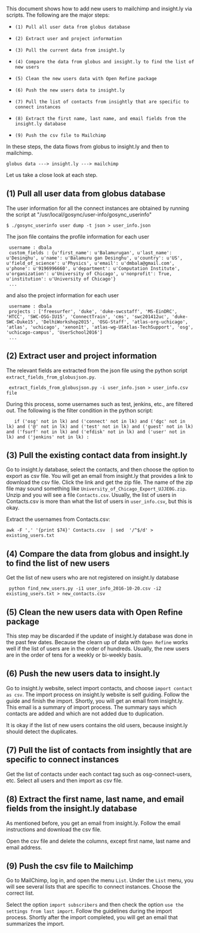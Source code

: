 
This document shows how to add new users to mailchimp and insight.ly via scripts. The following are the major steps:

*     (1) Pull all user data from globus database
*     (2) Extract user and project information
*     (3) Pull the current data from insight.ly
*     (4) Compare the data from globus and insight.ly to find the list of new users
*     (5) Clean the new users data with Open Refine package
*     (6) Push the new users data to insight.ly
*     (7) Pull the list of contacts from insightly that are specific to connect instances 
*     (8) Extract the first name, last name, and email fields from the insight.ly database
*     (9) Push the csv file to Mailchimp


In these steps, the data flows from globus to insight.ly and then to mailchimp. 

    globus data ---> insight.ly ---> mailchimp

Let us take a close look at each step. 

## (1) Pull all user data from globus database


The user information for all the connect instances are obtained by running the script at "/usr/local/gosync/user-info/gosync_userinfo"

    $ ./gosync_userinfo user dump -t json > user_info.json

The json file contains the profile information for each user 

     username : dbala
     custom_fields : {u'first_name': u'Balamurugan', u'last_name': u'Desinghu', u'name': u'Balamuru gan Desinghu', u'country': u'US', u'field_of_science': u'Physics', u'email': u'dmbala@gmail.com', u'phone': u'9196996660', u'department': u'Computation Institute', u'organization': u'University of Chicago', u'nonprofit': True, u'institution': u'University of Chicago'}
     ...

and also the project information for each user

     username : dbala
     projects : ['freesurfer', 'duke', 'duke-swcstaff', 'MS-EinDRC', 'HTCC', 'SWC-OSG-IU15', 'ConnectTrain', 'cms', 'swc201412uc', 'duke-SWC-Duke15', 'DelhiWorkshop2015', 'OSG-Staff', 'atlas-org-uchicago', 'atlas', 'uchicago', 'xenon1t', 'atlas-wg-USAtlas-TechSupport', 'osg', 'uchicago-campus', 'UserSchool2016']
     ...
    

## (2)  Extract user and project information

The relevant fields are extracted from the json file using the python script `extract_fields_from_globusjson.py`.

     extract_fields_from_globusjson.py -i user_info.json > user_info.csv file

During this process, some usernames such as test, jenkins, etc., are filtered out. The following is the filter condition in the python script:

       if ('osg' not in lk) and ('connect' not in lk) and ('dgc' not in lk) and ('@' not in lk) and ('test' not in lk) and ('guest' not in lk) and ('fsurf' not in lk) and ('efdisk' not in lk) and ('user' not in lk) and ('jenkins' not in lk) :


## (3) Pull the existing contact data from insight.ly

Go to insight.ly database, select the contacts, and then choose the option to export as csv file. You will get an email from insight.ly that provides a link to download the csv file. Click the link and get the zip file. The name of the zip file may sound something like `University_of_Chicago_Export_UJJE0G.zip`. Unzip and you will see a file `Contacts.csv`. Usually, the list of users in Contacts.csv is more than what the list of users in `user_info.csv`, but this is okay. 

Extract the usernames from Contacts.csv:

    awk -F ',' '{print $74}' Contacts.csv  | sed  '/^$/d' > existing_users.txt


## (4) Compare the data from globus and insight.ly to find the list of new users

Get the list of new users who are not registered on insight.ly database

     python find_new_users.py -i1 user_info_2016-10-20.csv -i2 existing_users.txt > new_contacts.csv


## (5)  Clean the new users data with Open Refine package

This step may be discarded if the update of insight.ly database was done in the past few dates. Because the clearn up of data with  `Open Refine` works well if the list of users are in the order of hundreds.  Usually, the new users are in the order of tens for a weekly or bi-weekly basis. 

## (6) Push the new users data to insight.ly

Go to insight.ly website, select import contacts, and choose `import contact as csv`. The import process on insight.ly website is self guiding. Follow the guide and finish the import. Shortly, you will 
get an email from insight.ly. This email is a summary of import process. The summary says which contacts are added and which are not added due to duplication. 

It is okay if the list of new users contains the old users, because insight.ly should detect the duplicates.

## (7) Pull the list of contacts from insightly that are specific to connect instances 

Get the list of contacts under each contact tag such as osg-connect-users, etc. Select all users 
and then import as csv file. 

## (8) Extract the first name, last name, and email fields from the insight.ly database

As mentioned before, you get an email from insight.ly. Follow the email instructions and download the csv file. 

Open the csv file and delete the columns, except first name, last name and email address. 

## (9) Push the csv file to Mailchimp

Go to MailChimp, log in, and open the menu `List`. Under the `List` menu, you will see several lists that are specific to connect instances. Choose the correct list. 

Select the option `import subscribers` and then check the option `use the settings from last import`. 
Follow the guidelines during the import process. Shortly after the import completed, you will get an email that summarizes the import. 


